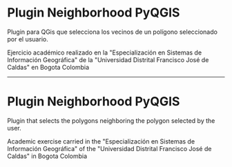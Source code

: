 # Plugin Neighborhood PyQGIS
Plugin para QGis que selecciona los vecinos de un polígono seleccionado por el usuario.

Ejercicio académico realizado en la "Especialización en Sistemas de Información Geográfica" de la "Universidad Distrital Francisco José de Caldas" en Bogota Colombia

-----------------------------------------------------------------------------------------

# Plugin Neighborhood PyQGIS
Plugin that selects the polygons neighboring the polygon selected by the user.

Academic exercise carried in the "Especialización en Sistemas de Información Geográfica" of the "Universidad Distrital Francisco José de Caldas" in Bogota Colombia
